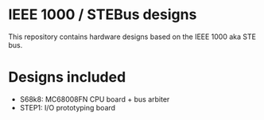 # IEEE 1000 / STEBus designs

This repository contains hardware designs based on the IEEE 1000 aka STE bus.

# Designs included

* S68k8: MC68008FN CPU board + bus arbiter
* STEP1: I/O prototyping board
